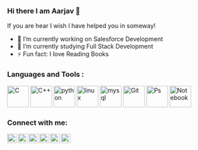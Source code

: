 ### Hi there I am Aarjav 👋

If you are hear I wish I have helped you in someway!


- 🔭 I’m currently working on Salesforce Development
- 🌱 I’m currently studying Full Stack Development
- ⚡ Fun fact: I love Reading Books


### Languages and Tools :

<p align="left">
  <img src="https://icongr.am/devicon/c-original.svg?size=50&color=534b4b" alt="C" width="50" height="50" /> 
  <img src="https://icongr.am/devicon/cplusplus-original.svg?size=50&color=534b4b" alt="C++" width="50" height="50"/>
  <img src="https://icongr.am/devicon/python-original.svg?size=50&color=0d2468" alt="python" width="50" height="50"/>
  <img src="https://icongr.am/devicon/linux-original.svg?size=50&color=534b4b" alt="linux" width="50" height="50"/>
  <img src="https://icongr.am/devicon/mysql-original-wordmark.svg?size=50&color=534b4b" alt="mysql" width="50" height="50"/>
  <img src="https://icongr.am/devicon/git-original.svg?size=50&color=534b4b" alt="Git" width="50" height="50"/>
  <img src="https://icongr.am/devicon/photoshop-plain.svg?size=50&color=0d2468" alt="Ps" width="50" height="50"/>
  <img src="https://upload.wikimedia.org/wikipedia/commons/thumb/3/38/Jupyter_logo.svg/518px-Jupyter_logo.svg.png" alt="Notebook" width="50" height="50"/>
</p>


### Connect with me:

[<img align="left" alt="YouTube" width="22px" src="https://cdn.jsdelivr.net/npm/simple-icons@v3/icons/youtube.svg" />][youtube]
[<img align="left" alt="Kaggle" width="22px" src="https://cdn4.iconfinder.com/data/icons/logos-brands-5/24/kaggle-512.png" />][Kaggle]
[<img align="left" alt="LinkedIn" width="22px" src="https://cdn.jsdelivr.net/npm/simple-icons@v3/icons/linkedin.svg" />][linkedin]
[<img align="left" alt="Instagram" width="22px" src="https://cdn.jsdelivr.net/npm/simple-icons@v3/icons/instagram.svg" />][instagram]
[<img align="left" alt="StackOverflow" width="22px" src="https://www.shareicon.net/data/512x512/2016/07/09/118339_stackoverflow_512x512.png"/>][stackoverflow]
[<img align="left" alt="Hackerrank" width="22px" src="https://cdn.icon-icons.com/icons2/2389/PNG/512/hackerrank_logo_icon_145206.png" />][hackerrank]

<br/><br/>


[youtube]: https://www.youtube.com/results?search_query=technosier
[instagram]: https://instagram.com/aarjav_jain_22
[linkedin]: www.linkedin.com/in/aarjav-jain-004ab8167
[Kaggle]: https://www.kaggle.com/aarjavkumarjain
[stackoverflow]: https://stackoverflow.com/users/13632554/aarjav-kumar-jain
[hackerrank]: https://www.hackerrank.com/aarjavjain
